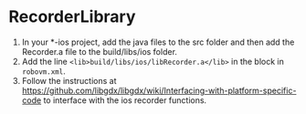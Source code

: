 # RecorderLibrary

1. In your *-ios project, add the java files to the src folder and then add the Recorder.a file to the build/libs/ios folder. 
2. Add the line `<lib>build/libs/ios/libRecorder.a</lib>` in the block in `robovm.xml`.
3. Follow the instructions at https://github.com/libgdx/libgdx/wiki/Interfacing-with-platform-specific-code to interface with the ios recorder functions.
